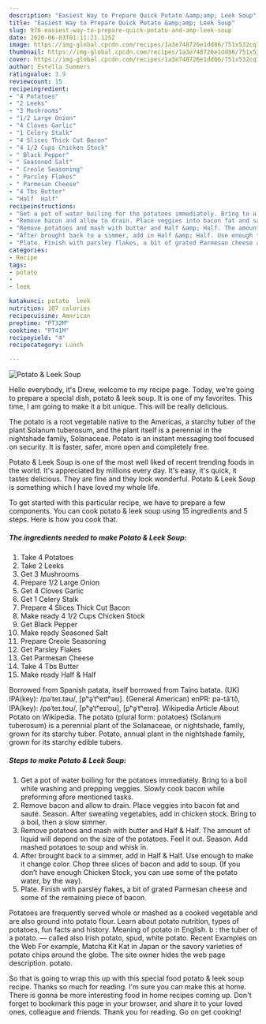 ```yaml
---
description: "Easiest Way to Prepare Quick Potato &amp;amp; Leek Soup"
title: "Easiest Way to Prepare Quick Potato &amp;amp; Leek Soup"
slug: 978-easiest-way-to-prepare-quick-potato-and-amp-leek-soup
date: 2020-06-03T01:11:21.125Z
image: https://img-global.cpcdn.com/recipes/1a3e748726e1dd86/751x532cq70/potato-leek-soup-recipe-main-photo.jpg
thumbnail: https://img-global.cpcdn.com/recipes/1a3e748726e1dd86/751x532cq70/potato-leek-soup-recipe-main-photo.jpg
cover: https://img-global.cpcdn.com/recipes/1a3e748726e1dd86/751x532cq70/potato-leek-soup-recipe-main-photo.jpg
author: Estella Summers
ratingvalue: 3.9
reviewcount: 15
recipeingredient:
- "4 Potatoes"
- "2 Leeks"
- "3 Mushrooms"
- "1/2 Large Onion"
- "4 Cloves Garlic"
- "1 Celery Stalk"
- "4 Slices Thick Cut Bacon"
- "4 1/2 Cups Chicken Stock"
- " Black Pepper"
- " Seasoned Salt"
- " Creole Seasoning"
- " Parsley Flakes"
- " Parmesan Cheese"
- "4 Tbs Butter"
- "Half  Half"
recipeinstructions:
- "Get a pot of water boiling for the potatoes immediately. Bring to a boil while washing and prepping veggies. Slowly cook bacon while preforming afore mentioned tasks."
- "Remove bacon and allow to drain. Place veggies into bacon fat and sauté. Season. After sweating vegetables, add in chicken stock. Bring to a boil, then a slow simmer."
- "Remove potatoes and mash with butter and Half &amp; Half. The amount of liquid will depend on the size of the potatoes. Feel it out. Season. Add mashed potatoes to soup and whisk in."
- "After brought back to a simmer, add in Half &amp; Half. Use enough to make it change color. Chop three slices of bacon and add to soup. (If you don’t have enough Chicken Stock, you can use some of the potato water, by the way)."
- "Plate. Finish with parsley flakes, a bit of grated Parmesan cheese and some of the remaining piece of bacon."
categories:
- Recipe
tags:
- potato
- 
- leek

katakunci: potato  leek 
nutrition: 107 calories
recipecuisine: American
preptime: "PT32M"
cooktime: "PT41M"
recipeyield: "4"
recipecategory: Lunch

---
```



![Potato &amp; Leek Soup](https://img-global.cpcdn.com/recipes/1a3e748726e1dd86/751x532cq70/potato-leek-soup-recipe-main-photo.jpg)

Hello everybody, it's Drew, welcome to my recipe page. Today, we're going to prepare a special dish, potato &amp; leek soup. It is one of my favorites. This time, I am going to make it a bit unique. This will be really delicious.

The potato is a root vegetable native to the Americas, a starchy tuber of the plant Solanum tuberosum, and the plant itself is a perennial in the nightshade family, Solanaceae. Potato is an instant messaging tool focused on security. It is faster, safer, more open and completely free.

Potato &amp; Leek Soup is one of the most well liked of recent trending foods in the world. It's appreciated by millions every day. It's easy, it's quick, it tastes delicious. They are fine and they look wonderful. Potato &amp; Leek Soup is something which I have loved my whole life.


To get started with this particular recipe, we have to prepare a few components. You can cook potato &amp; leek soup using 15 ingredients and 5 steps. Here is how you cook that.

<!--inarticleads1-->

##### The ingredients needed to make Potato &amp; Leek Soup:

1. Take 4 Potatoes
1. Take 2 Leeks
1. Get 3 Mushrooms
1. Prepare 1/2 Large Onion
1. Get 4 Cloves Garlic
1. Get 1 Celery Stalk
1. Prepare 4 Slices Thick Cut Bacon
1. Make ready 4 1/2 Cups Chicken Stock
1. Get  Black Pepper
1. Make ready  Seasoned Salt
1. Prepare  Creole Seasoning
1. Get  Parsley Flakes
1. Get  Parmesan Cheese
1. Take 4 Tbs Butter
1. Make ready Half &amp; Half


Borrowed from Spanish patata, itself borrowed from Taíno batata. (UK) IPA(key): /pəˈteɪ.təʊ/, [pʰə̥ˈtʰeɪtʰəʊ]. (General American) enPR: pə-tāʹtō, IPA(key): /pəˈteɪ.toʊ/, [pʰə̥ˈtʰeɪɾoʊ], [pʰə̥ˈtʰeɪɾə]. Wikipedia Article About Potato on Wikipedia. The potato (plural form: potatoes) (Solanum tuberosum) is a perennial plant of the Solanaceae, or nightshade, family, grown for its starchy tuber. Potato, annual plant in the nightshade family, grown for its starchy edible tubers. 

<!--inarticleads2-->

##### Steps to make Potato &amp; Leek Soup:

1. Get a pot of water boiling for the potatoes immediately. Bring to a boil while washing and prepping veggies. Slowly cook bacon while preforming afore mentioned tasks.
1. Remove bacon and allow to drain. Place veggies into bacon fat and sauté. Season. After sweating vegetables, add in chicken stock. Bring to a boil, then a slow simmer.
1. Remove potatoes and mash with butter and Half &amp; Half. The amount of liquid will depend on the size of the potatoes. Feel it out. Season. Add mashed potatoes to soup and whisk in.
1. After brought back to a simmer, add in Half &amp; Half. Use enough to make it change color. Chop three slices of bacon and add to soup. (If you don’t have enough Chicken Stock, you can use some of the potato water, by the way).
1. Plate. Finish with parsley flakes, a bit of grated Parmesan cheese and some of the remaining piece of bacon.


Potatoes are frequently served whole or mashed as a cooked vegetable and are also ground into potato flour. Learn about potato nutrition, types of potatoes, fun facts and history. Meaning of potato in English. b : the tuber of a potato. — called also Irish potato, spud, white potato. Recent Examples on the Web For example, Matcha Kit Kat in Japan or the savory varieties of potato chips around the globe. The site owner hides the web page description. potato. 

So that is going to wrap this up with this special food potato &amp; leek soup recipe. Thanks so much for reading. I'm sure you can make this at home. There is gonna be more interesting food in home recipes coming up. Don't forget to bookmark this page in your browser, and share it to your loved ones, colleague and friends. Thank you for reading. Go on get cooking!

